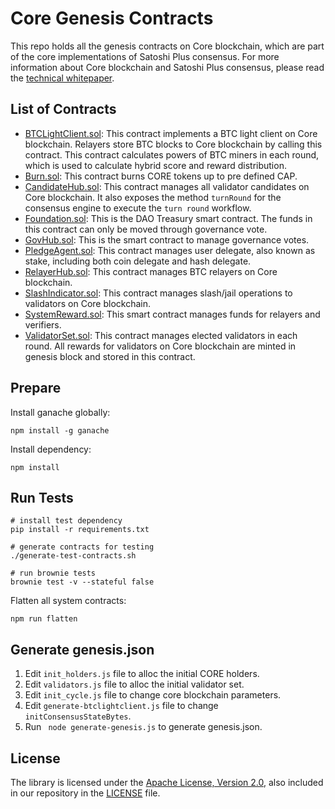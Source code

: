 # Core Genesis Contracts

This repo holds all the genesis contracts on Core blockchain, which are part of the core implementations of Satoshi Plus consensus. For more information about Core blockchain and Satoshi Plus consensus, please read the [technical whitepaper](https://whitepaper.coredao.org/core-white-paper-v1.0.7).



## List of Contracts

- [BTCLightClient.sol](./contracts/BtcLightClient.sol): This contract implements a BTC light client on Core blockchain. Relayers store BTC blocks to Core blockchain by calling this contract. This contract calculates powers of BTC miners in each round, which is used to calculate hybrid score and reward distribution.
- [Burn.sol](./contracts/Burn.sol): This contract burns CORE tokens up to pre defined CAP.
- [CandidateHub.sol](./contracts/CandidateHub.sol): This contract manages all validator candidates on Core blockchain. It also exposes the method `turnRound` for the consensus engine to execute the `turn round` workflow. 
- [Foundation.sol](./contracts/Foundation.sol): This is the DAO Treasury smart contract. The funds in this contract can only be moved through governance vote. 
- [GovHub.sol](./contracts/GovHub.sol): This is the smart contract to manage governance votes.
- [PledgeAgent.sol](./contracts/PledgeAgent.sol): This contract manages user delegate, also known as stake, including both coin delegate and hash delegate.
- [RelayerHub.sol](./contracts/RelayerHub.sol): This contract manages BTC relayers on Core blockchain.
- [SlashIndicator.sol](./contracts/SlashIndicator.sol): This contract manages slash/jail operations to validators on Core blockchain.
- [SystemReward.sol](./contracts/SystemReward.sol): This smart contract manages funds for relayers and verifiers.
- [ValidatorSet.sol](./contracts/ValidatorSet.sol): This contract manages elected validators in each round. All rewards for validators on Core blockchain are minted in genesis block and stored in this contract. 



## Prepare
Install ganache globally:
```shell script
npm install -g ganache
```

Install dependency:
```shell script
npm install
```

## Run Tests

```shell
# install test dependency
pip install -r requirements.txt

# generate contracts for testing
./generate-test-contracts.sh

# run brownie tests
brownie test -v --stateful false
```



Flatten all system contracts:

```shell script
npm run flatten
```



## Generate genesis.json

1. Edit `init_holders.js` file to alloc the initial CORE holders.
2. Edit `validators.js` file to alloc the initial validator set.
3. Edit `init_cycle.js` file to change core blockchain parameters.
4. Edit `generate-btclightclient.js` file to change `initConsensusStateBytes`.
5. Run ` node generate-genesis.js` to generate genesis.json.



## License

The library is licensed under the [Apache License, Version 2.0](https://www.apache.org/licenses/LICENSE-2.0),
also included in our repository in the [LICENSE](LICENSE) file.

